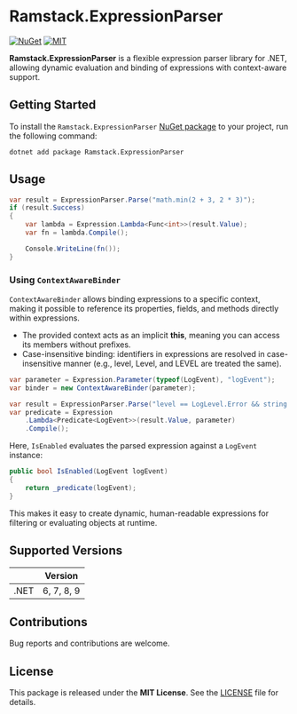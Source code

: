 # Ramstack.ExpressionParser
[![NuGet](https://img.shields.io/nuget/v/Ramstack.ExpressionParser.svg)](https://nuget.org/packages/Ramstack.ExpressionParser)
[![MIT](https://img.shields.io/github/license/rameel/ramstack.expressionparser)](https://github.com/rameel/ramstack.expressionparser/blob/main/LICENSE)

**Ramstack.ExpressionParser** is a flexible expression parser library for .NET,
allowing dynamic evaluation and binding of expressions with context-aware support.

## Getting Started

To install the `Ramstack.ExpressionParser` [NuGet package](https://www.nuget.org/packages/Ramstack.ExpressionParser) to your project, run the following command:
```shell
dotnet add package Ramstack.ExpressionParser
```

## Usage

```csharp
var result = ExpressionParser.Parse("math.min(2 + 3, 2 * 3)");
if (result.Success)
{
    var lambda = Expression.Lambda<Func<int>>(result.Value);
    var fn = lambda.Compile();

    Console.WriteLine(fn());
}
```

### Using `ContextAwareBinder`

`ContextAwareBinder` allows binding expressions to a specific context,
making it possible to reference its properties, fields, and methods directly within expressions.

- The provided context acts as an implicit **this**, meaning you can access its members without prefixes.
- Case-insensitive binding: identifiers in expressions are resolved in case-insensitive manner (e.g., level, Level, and LEVEL are treated the same).

```csharp
var parameter = Expression.Parameter(typeof(LogEvent), "logEvent");
var binder = new ContextAwareBinder(parameter);

var result = ExpressionParser.Parse("level == LogLevel.Error && string.IsNullOrEmpty(source)", binder);
var predicate = Expression
    .Lambda<Predicate<LogEvent>>(result.Value, parameter)
    .Compile();
```

Here, `IsEnabled` evaluates the parsed expression against a `LogEvent` instance:
```csharp
public bool IsEnabled(LogEvent logEvent)
{
    return _predicate(logEvent);
}
```

This makes it easy to create dynamic, human-readable expressions for filtering or evaluating objects at runtime.

## Supported Versions

|      | Version    |
|------|------------|
| .NET | 6, 7, 8, 9 |

## Contributions

Bug reports and contributions are welcome.

## License

This package is released under the **MIT License**.
See the [LICENSE](https://github.com/rameel/ramstack.expressionparser/blob/main/LICENSE) file for details.
